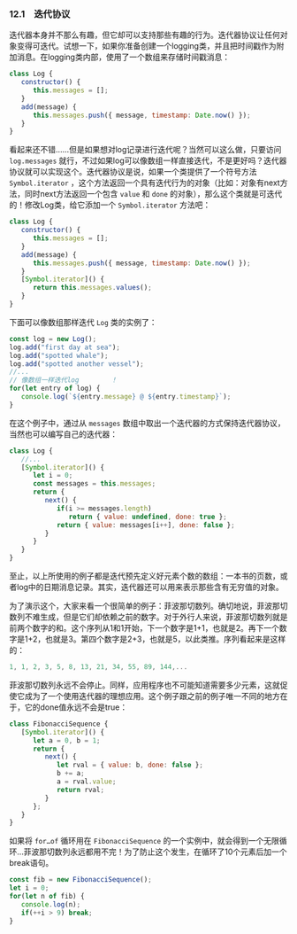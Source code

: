 ### 12.1　迭代协议

迭代器本身并不那么有趣，但它却可以支持那些有趣的行为。迭代器协议让任何对象变得可迭代。试想一下，如果你准备创建一个logging类，并且把时间戳作为附加消息。在logging类内部，使用了一个数组来存储时间戳消息：

```javascript
class Log {
   constructor() {
      this.messages = [];
   }
   add(message) {
      this.messages.push({ message, timestamp: Date.now() });
   }
} 
```

看起来还不错……但是如果想对log记录进行迭代呢？当然可以这么做，只要访问 `log.messages` 就行，不过如果log可以像数组一样直接迭代，不是更好吗？迭代器协议就可以实现这个。迭代器协议是说，如果一个类提供了一个符号方法 `Symbol.iterator` ，这个方法返回一个具有迭代行为的对象（比如：对象有next方法，同时next方法返回一个包含 `value` 和 `done` 的对象），那么这个类就是可迭代的！修改Log类，给它添加一个 `Symbol.iterator` 方法吧：

```javascript
class Log {
   constructor() {
      this.messages = [];
   }
   add(message) {
      this.messages.push({ message, timestamp: Date.now() });
   }
   [Symbol.iterator]() {
      return this.messages.values();
   }
} 
```

下面可以像数组那样迭代 `Log` 类的实例了：

```javascript
const log = new Log();
log.add("first day at sea");
log.add("spotted whale");
log.add("spotted another vessel");
//...
// 像数组一样迭代log        ！
for(let entry of log) {
   console.log(`${entry.message} @ ${entry.timestamp}`);
}
```

在这个例子中，通过从 `messages` 数组中取出一个迭代器的方式保持迭代器协议，当然也可以编写自己的迭代器：

```javascript
class Log {
   //...
   [Symbol.iterator]() {
      let i = 0;
      const messages = this.messages;
      return {
         next() {
            if(i >= messages.length)
               return { value: undefined, done: true };
            return { value: messages[i++], done: false };
         }
      } 
   }
} 
```

至止，以上所使用的例子都是迭代预先定义好元素个数的数组：一本书的页数，或者log中的日期消息记录。其实，迭代器还可以用来表示那些含有无穷值的对象。

为了演示这个，大家来看一个很简单的例子：菲波那切数列。确切地说，菲波那切数列不难生成，但是它们却依赖之前的数字。对于外行人来说，菲波那切数列就是前两个数字的和。这个序列从1和1开始，下一个数字是1+1，也就是2。再下一个数字是1+2，也就是3。第四个数字是2+3，也就是5，以此类推。序列看起来是这样的：

```javascript
1, 1, 2, 3, 5, 8, 13, 21, 34, 55, 89, 144,... 
```

菲波那切数列永远不会停止。同样，应用程序也不可能知道需要多少元素，这就促使它成为了一个使用迭代器的理想应用。这个例子跟之前的例子唯一不同的地方在于，它的done值永远不会是true：

```javascript
class FibonacciSequence {
   [Symbol.iterator]() {
      let a = 0, b = 1;
      return {
         next() {
            let rval = { value: b, done: false };
            b += a;
            a = rval.value;
            return rval;
         }
      }; 
   }
}
```

如果将 `for…of` 循环用在 `FibonacciSequence` 的一个实例中，就会得到一个无限循环…菲波那切数列永远都用不完！为了防止这个发生，在循环了10个元素后加一个break语句。

```javascript
const fib = new FibonacciSequence();
let i = 0;
for(let n of fib) {
   console.log(n);
   if(++i > 9) break;
}
```

